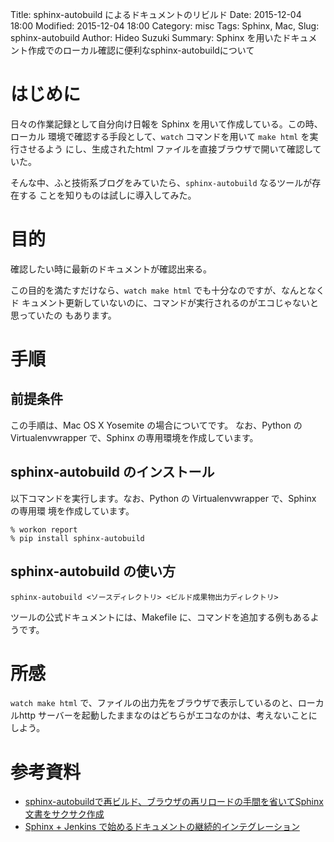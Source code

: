 Title: sphinx-autobuild によるドキュメントのリビルド
Date: 2015-12-04 18:00
Modified: 2015-12-04 18:00
Category: misc
Tags: Sphinx, Mac,
Slug: sphinx-autobuild
Author: Hideo Suzuki
Summary: Sphinx を用いたドキュメント作成でのローカル確認に便利なsphinx-autobuildについて

# はじめに

日々の作業記録として自分向け日報を Sphinx を用いて作成している。この時、ローカル
環境で確認する手段として、`watch` コマンドを用いて `make html` を実行させるよう
にし、生成されたhtml ファイルを直接ブラウザで開いて確認していた。

そんな中、ふと技術系ブログをみていたら、`sphinx-autobuild` なるツールが存在する
ことを知りものは試しに導入してみた。

# 目的

確認したい時に最新のドキュメントが確認出来る。

この目的を満たすだけなら、`watch make html` でも十分なのですが、なんとなくド
キュメント更新していないのに、コマンドが実行されるのがエコじゃないと思っていたの
もあります。

# 手順

## 前提条件

この手順は、Mac OS X Yosemite の場合についてです。
なお、Python の Virtualenvwrapper で、Sphinx の専用環境を作成しています。

## sphinx-autobuild のインストール

以下コマンドを実行します。なお、Python の Virtualenvwrapper で、Sphinx の専用環
境を作成しています。

```console
% workon report
% pip install sphinx-autobuild
```

## sphinx-autobuild の使い方

```console
sphinx-autobuild <ソースディレクトリ> <ビルド成果物出力ディレクトリ>
```

ツールの公式ドキュメントには、Makefile に、コマンドを追加する例もあるようです。

# 所感

`watch make html` で、ファイルの出力先をブラウザで表示しているのと、ローカルhttp
サーバーを起動したままなのはどちらがエコなのかは、考えないことにしよう。

# 参考資料

- [sphinx-autobuildで再ビルド、ブラウザの再リロードの手間を省いてSphinx文書をサクサク作成](http://qiita.com/mikanbako/items/28a3fc5d1da42939f941)
- [Sphinx + Jenkins で始めるドキュメントの継続的インテグレーション](http://www.techscore.com/blog/2015/04/01/sphinx-jenkins-で始めるドキュメントの継続的インテグレー/)
